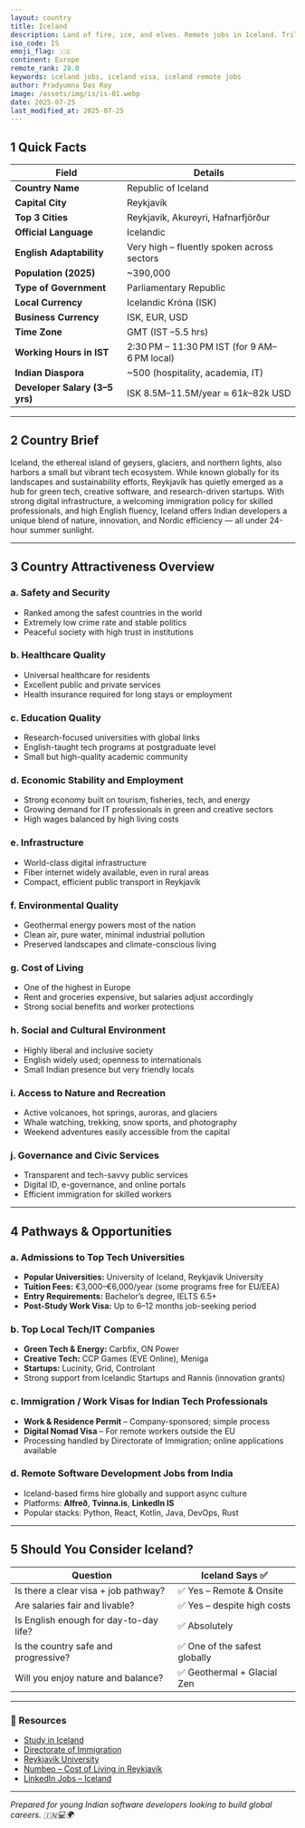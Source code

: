 ```yaml
---
layout: country
title: Iceland
description: Land of fire, ice, and elves. Remote jobs in Iceland. Trilp AI curated info. Indians in Iceland.
iso_code: IS
emoji_flag: 🇮🇸
continent: Europe
remote_rank: 28.0
keywords: iceland jobs, iceland visa, iceland remote jobs
author: Pradyumna Das Roy
image: /assets/img/is/is-01.webp
date: 2025-07-25
last_modified_at: 2025-07-25
---
```


## 1 Quick Facts

| Field                          | Details                                      |
| ------------------------------ | -------------------------------------------- |
| **Country Name**               | Republic of Iceland                          |
| **Capital City**               | Reykjavík                                    |
| **Top 3 Cities**               | Reykjavík, Akureyri, Hafnarfjörður           |
| **Official Language**          | Icelandic                                    |
| **English Adaptability**       | Very high – fluently spoken across sectors   |
| **Population (2025)**          | ~390,000                                     |
| **Type of Government**         | Parliamentary Republic                       |
| **Local Currency**             | Icelandic Króna (ISK)                        |
| **Business Currency**          | ISK, EUR, USD                                |
| **Time Zone**                  | GMT (IST –5.5 hrs)                           |
| **Working Hours in IST**       | 2:30 PM – 11:30 PM IST (for 9 AM–6 PM local) |
| **Indian Diaspora**            | ~500 (hospitality, academia, IT)             |
| **Developer Salary (3–5 yrs)** | ISK 8.5M–11.5M/year ≈ $61k–$82k USD          |

---

## 2 Country Brief

Iceland, the ethereal island of geysers, glaciers, and northern lights, also harbors a small but vibrant tech ecosystem. While known globally for its landscapes and sustainability efforts, Reykjavík has quietly emerged as a hub for green tech, creative software, and research-driven startups. With strong digital infrastructure, a welcoming immigration policy for skilled professionals, and high English fluency, Iceland offers Indian developers a unique blend of nature, innovation, and Nordic efficiency — all under 24-hour summer sunlight.

---

## 3 Country Attractiveness Overview

### a. Safety and Security

- Ranked among the safest countries in the world
- Extremely low crime rate and stable politics
- Peaceful society with high trust in institutions

### b. Healthcare Quality

- Universal healthcare for residents
- Excellent public and private services
- Health insurance required for long stays or employment

### c. Education Quality

- Research-focused universities with global links
- English-taught tech programs at postgraduate level
- Small but high-quality academic community

### d. Economic Stability and Employment

- Strong economy built on tourism, fisheries, tech, and energy
- Growing demand for IT professionals in green and creative sectors
- High wages balanced by high living costs

### e. Infrastructure

- World-class digital infrastructure
- Fiber internet widely available, even in rural areas
- Compact, efficient public transport in Reykjavík

### f. Environmental Quality

- Geothermal energy powers most of the nation
- Clean air, pure water, minimal industrial pollution
- Preserved landscapes and climate-conscious living

### g. Cost of Living

- One of the highest in Europe
- Rent and groceries expensive, but salaries adjust accordingly
- Strong social benefits and worker protections

### h. Social and Cultural Environment

- Highly liberal and inclusive society
- English widely used; openness to internationals
- Small Indian presence but very friendly locals

### i. Access to Nature and Recreation

- Active volcanoes, hot springs, auroras, and glaciers
- Whale watching, trekking, snow sports, and photography
- Weekend adventures easily accessible from the capital

### j. Governance and Civic Services

- Transparent and tech-savvy public services
- Digital ID, e-governance, and online portals
- Efficient immigration for skilled workers

---

## 4 Pathways & Opportunities

### a. Admissions to Top Tech Universities

- **Popular Universities:** University of Iceland, Reykjavik University
- **Tuition Fees:** €3,000–€6,000/year (some programs free for EU/EEA)
- **Entry Requirements:** Bachelor’s degree, IELTS 6.5+
- **Post-Study Work Visa:** Up to 6–12 months job-seeking period

### b. Top Local Tech/IT Companies

- **Green Tech & Energy:** Carbfix, ON Power
- **Creative Tech:** CCP Games (EVE Online), Meniga
- **Startups:** Lucinity, Grid, Controlant
- Strong support from Icelandic Startups and Rannís (innovation grants)

### c. Immigration / Work Visas for Indian Tech Professionals

- **Work & Residence Permit** – Company-sponsored; simple process
- **Digital Nomad Visa** – For remote workers outside the EU
- Processing handled by Directorate of Immigration; online applications available

### d. Remote Software Development Jobs from India

- Iceland-based firms hire globally and support async culture
- Platforms: **Alfreð**, **Tvinna.is**, **LinkedIn IS**
- Popular stacks: Python, React, Kotlin, Java, DevOps, Rust

---

## 5 Should You Consider Iceland?

| Question                               | Iceland Says ✅               |
| -------------------------------------- | ----------------------------- |
| Is there a clear visa + job pathway?   | ✅ Yes – Remote & Onsite      |
| Are salaries fair and livable?         | ✅ Yes – despite high costs   |
| Is English enough for day-to-day life? | ✅ Absolutely                 |
| Is the country safe and progressive?   | ✅ One of the safest globally |
| Will you enjoy nature and balance?     | ✅ Geothermal + Glacial Zen   |

---

### 🔗 Resources

- [Study in Iceland](https://study.iceland.is/)
- [Directorate of Immigration](https://utl.is/)
- [Reykjavík University](https://en.ru.is/)
- [Numbeo – Cost of Living in Reykjavík](https://www.numbeo.com/cost-of-living/in/Reykjavik)
- [LinkedIn Jobs – Iceland](https://www.linkedin.com/jobs/search/?location=Iceland)

---

_Prepared for young Indian software developers looking to build global careers. 🇮🇳💻🌍_
